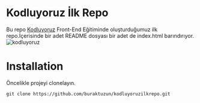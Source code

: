 # Kodluyoruz İlk Repo
Bu repo [Kodluyoruz](https://www.kodluyoruz.org/) Front-End Eğitiminde oluşturduğumuz ilk repo.İçerisinde bir adet README dosyası bir adet de index.html barındırıyor.
![kodluyoruz](https://user-images.githubusercontent.com/69569611/150382541-81b9e75a-d756-45a9-8fac-c4a633b98e0e.png)
# Installation
Öncelikle projeyi clonelayın.

```
git clone https://github.com/buraktuzun/kodluyoruzilkrepo.git
```
